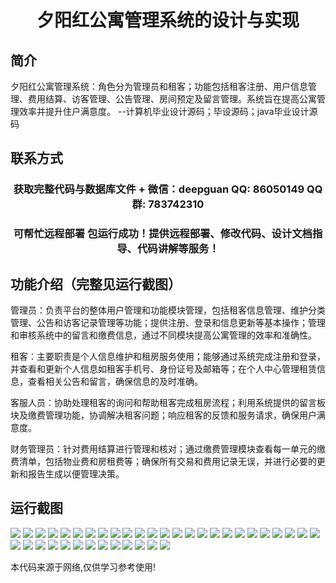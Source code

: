 <p><h1 align="center">夕阳红公寓管理系统的设计与实现</h1></p>

## 简介
夕阳红公寓管理系统：角色分为管理员和租客；功能包括租客注册、用户信息管理、费用结算、访客管理、公告管理、房间预定及留言管理。系统旨在提高公寓管理效率并提升住户满意度。    --计算机毕业设计源码；毕设源码；java毕业设计源码


## 联系方式
<p><h3 align="center">获取完整代码与数据库文件 + 微信：deepguan QQ: 86050149 QQ群: 783742310</h3></p>
<p><h3 align="center">可帮忙远程部署 包运行成功！提供远程部署、修改代码、设计文档指导、代码讲解等服务！</h3></p>

## 功能介绍（完整见运行截图）
管理员：负责平台的整体用户管理和功能模块管理，包括租客信息管理、维护分类管理、公告和访客记录管理等功能；提供注册、登录和信息更新等基本操作；管理和审核系统中的留言和缴费信息，通过不同模块提高公寓管理的效率和准确性。

租客：主要职责是个人信息维护和租房服务使用；能够通过系统完成注册和登录，并查看和更新个人信息如租客手机号、身份证号及邮箱等；在个人中心管理租赁信息，查看相关公告和留言，确保信息的及时准确。

客服人员：协助处理租客的询问和帮助租客完成租房流程；利用系统提供的留言板块及缴费管理功能，协调解决租客问题；响应租客的反馈和服务请求，确保用户满意度。

财务管理员：针对费用结算进行管理和核对；通过缴费管理模块查看每一单元的缴费清单，包括物业费和房租费等；确保所有交易和费用记录无误，并进行必要的更新和报告生成以便管理决策。


## 运行截图
![](https://bs-1329754181.cos.ap-shanghai.myqcloud.com/spring/XiyanghongGongyuGuanliSystemDeShejiYuShixian/img/001.jpg)
![](https://bs-1329754181.cos.ap-shanghai.myqcloud.com/spring/XiyanghongGongyuGuanliSystemDeShejiYuShixian/img/002.jpg)
![](https://bs-1329754181.cos.ap-shanghai.myqcloud.com/spring/XiyanghongGongyuGuanliSystemDeShejiYuShixian/img/003.jpg)
![](https://bs-1329754181.cos.ap-shanghai.myqcloud.com/spring/XiyanghongGongyuGuanliSystemDeShejiYuShixian/img/004.jpg)
![](https://bs-1329754181.cos.ap-shanghai.myqcloud.com/spring/XiyanghongGongyuGuanliSystemDeShejiYuShixian/img/005.jpg)
![](https://bs-1329754181.cos.ap-shanghai.myqcloud.com/spring/XiyanghongGongyuGuanliSystemDeShejiYuShixian/img/006.jpg)
![](https://bs-1329754181.cos.ap-shanghai.myqcloud.com/spring/XiyanghongGongyuGuanliSystemDeShejiYuShixian/img/007.jpg)
![](https://bs-1329754181.cos.ap-shanghai.myqcloud.com/spring/XiyanghongGongyuGuanliSystemDeShejiYuShixian/img/008.jpg)
![](https://bs-1329754181.cos.ap-shanghai.myqcloud.com/spring/XiyanghongGongyuGuanliSystemDeShejiYuShixian/img/009.jpg)
![](https://bs-1329754181.cos.ap-shanghai.myqcloud.com/spring/XiyanghongGongyuGuanliSystemDeShejiYuShixian/img/010.jpg)
![](https://bs-1329754181.cos.ap-shanghai.myqcloud.com/spring/XiyanghongGongyuGuanliSystemDeShejiYuShixian/img/011.jpg)
![](https://bs-1329754181.cos.ap-shanghai.myqcloud.com/spring/XiyanghongGongyuGuanliSystemDeShejiYuShixian/img/012.jpg)
![](https://bs-1329754181.cos.ap-shanghai.myqcloud.com/spring/XiyanghongGongyuGuanliSystemDeShejiYuShixian/img/013.jpg)
![](https://bs-1329754181.cos.ap-shanghai.myqcloud.com/spring/XiyanghongGongyuGuanliSystemDeShejiYuShixian/img/014.jpg)
![](https://bs-1329754181.cos.ap-shanghai.myqcloud.com/spring/XiyanghongGongyuGuanliSystemDeShejiYuShixian/img/015.jpg)
![](https://bs-1329754181.cos.ap-shanghai.myqcloud.com/spring/XiyanghongGongyuGuanliSystemDeShejiYuShixian/img/016.jpg)
![](https://bs-1329754181.cos.ap-shanghai.myqcloud.com/spring/XiyanghongGongyuGuanliSystemDeShejiYuShixian/img/017.jpg)
![](https://bs-1329754181.cos.ap-shanghai.myqcloud.com/spring/XiyanghongGongyuGuanliSystemDeShejiYuShixian/img/018.jpg)
![](https://bs-1329754181.cos.ap-shanghai.myqcloud.com/spring/XiyanghongGongyuGuanliSystemDeShejiYuShixian/img/019.jpg)
![](https://bs-1329754181.cos.ap-shanghai.myqcloud.com/spring/XiyanghongGongyuGuanliSystemDeShejiYuShixian/img/020.jpg)
![](https://bs-1329754181.cos.ap-shanghai.myqcloud.com/spring/XiyanghongGongyuGuanliSystemDeShejiYuShixian/img/021.jpg)
![](https://bs-1329754181.cos.ap-shanghai.myqcloud.com/spring/XiyanghongGongyuGuanliSystemDeShejiYuShixian/img/022.jpg)
![](https://bs-1329754181.cos.ap-shanghai.myqcloud.com/spring/XiyanghongGongyuGuanliSystemDeShejiYuShixian/img/023.jpg)
![](https://bs-1329754181.cos.ap-shanghai.myqcloud.com/spring/XiyanghongGongyuGuanliSystemDeShejiYuShixian/img/024.jpg)
![](https://bs-1329754181.cos.ap-shanghai.myqcloud.com/spring/XiyanghongGongyuGuanliSystemDeShejiYuShixian/img/025.jpg)
![](https://bs-1329754181.cos.ap-shanghai.myqcloud.com/spring/XiyanghongGongyuGuanliSystemDeShejiYuShixian/img/026.jpg)
![](https://bs-1329754181.cos.ap-shanghai.myqcloud.com/spring/XiyanghongGongyuGuanliSystemDeShejiYuShixian/img/027.jpg)
![](https://bs-1329754181.cos.ap-shanghai.myqcloud.com/spring/XiyanghongGongyuGuanliSystemDeShejiYuShixian/img/028.jpg)
![](https://bs-1329754181.cos.ap-shanghai.myqcloud.com/spring/XiyanghongGongyuGuanliSystemDeShejiYuShixian/img/029.jpg)
![](https://bs-1329754181.cos.ap-shanghai.myqcloud.com/spring/XiyanghongGongyuGuanliSystemDeShejiYuShixian/img/030.jpg)
![](https://bs-1329754181.cos.ap-shanghai.myqcloud.com/spring/XiyanghongGongyuGuanliSystemDeShejiYuShixian/img/031.jpg)
![](https://bs-1329754181.cos.ap-shanghai.myqcloud.com/spring/XiyanghongGongyuGuanliSystemDeShejiYuShixian/img/032.jpg)
![](https://bs-1329754181.cos.ap-shanghai.myqcloud.com/spring/XiyanghongGongyuGuanliSystemDeShejiYuShixian/img/033.jpg)
![](https://bs-1329754181.cos.ap-shanghai.myqcloud.com/spring/XiyanghongGongyuGuanliSystemDeShejiYuShixian/img/034.jpg)
![](https://bs-1329754181.cos.ap-shanghai.myqcloud.com/spring/XiyanghongGongyuGuanliSystemDeShejiYuShixian/img/035.jpg)
![](https://bs-1329754181.cos.ap-shanghai.myqcloud.com/spring/XiyanghongGongyuGuanliSystemDeShejiYuShixian/img/036.jpg)
![](https://bs-1329754181.cos.ap-shanghai.myqcloud.com/spring/XiyanghongGongyuGuanliSystemDeShejiYuShixian/img/037.jpg)
![](https://bs-1329754181.cos.ap-shanghai.myqcloud.com/spring/XiyanghongGongyuGuanliSystemDeShejiYuShixian/img/038.jpg)

<p>本代码来源于网络,仅供学习参考使用!</p>
